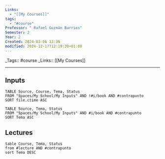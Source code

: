 ```yaml
---
Links:
  - "[[My Courses]]"
tags:
  - "#course"
Professor: " Rafael Guzmán Barrios"
Semester: 2
Year: 2
Created: 2024-03-06 13:36
modified: 2024-12-17T12:19:20+01:00
---
```

 \_Tags::  #course
\_Links::  [[My Courses]]
___

## Inputs
```dataview
TABLE Source, Course, Tema, Status 
FROM "Spaces/My School/My Inputs" AND !#i/book AND #contrapunto 
SORT file.ctime ASC
```

```dataview
TABLE Source, Tema, Status 
FROM "Spaces/My School/My Inputs" AND #i/book AND #contrapunto 
SORT Tema ASC
```

## Lectures
```dataview
table Course, Tema, Status
from #lecture AND #contrapunto  
sort Tema DESC
```


